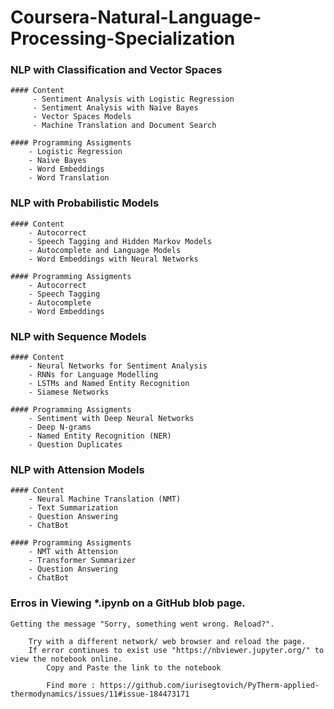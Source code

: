 # Coursera-Natural-Language-Processing-Specialization

### NLP with Classification and Vector Spaces

	#### Content
         - Sentiment Analysis with Logistic Regression
		 - Sentiment Analysis with Naive Bayes
		 - Vector Spaces Models
		 - Machine Translation and Document Search
		 
	#### Programming Assigments
		- Logistic Regression
		- Naive Bayes
		- Word Embeddings
		- Word Translation
		 
### NLP with Probabilistic Models

	#### Content
		- Autocorrect
		- Speech Tagging and Hidden Markov Models
		- Autocomplete and Language Models
		- Word Embeddings with Neural Networks
		
	#### Programming Assigments
		- Autocorrect
		- Speech Tagging
		- Autocomplete
		- Word Embeddings
		
### NLP with Sequence Models

	#### Content
		- Neural Networks for Sentiment Analysis
		- RNNs for Language Modelling
		- LSTMs and Named Entity Recognition
		- Siamese Networks
		
	#### Programming Assigments
	    - Sentiment with Deep Neural Networks
		- Deep N-grams
		- Named Entity Recognition (NER)
		- Question Duplicates
		
### NLP with Attension Models

	#### Content
		- Neural Machine Translation (NMT)
		- Text Summarization
		- Question Answering
		- ChatBot
		
	#### Programming Assigments
		- NMT with Attension
		- Transformer Summarizer
		- Question Answering
		- ChatBot
		
### Erros in Viewing *.ipynb on a GitHub blob page.

	Getting the message "Sorry, something went wrong. Reload?". 
	
		Try with a different network/ web browser and reload the page.
		If error continues to exist use "https://nbviewer.jupyter.org/" to view the notebook online.
			Copy and Paste the link to the notebook 
			
			Find more : https://github.com/iurisegtovich/PyTherm-applied-thermodynamics/issues/11#issue-184473171